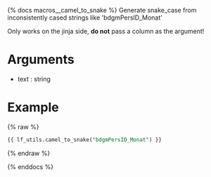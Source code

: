 {% docs macros__camel_to_snake %}
Generate snake_case from inconsistently cased strings like 'bdgmPersID_Monat'

Only works on the jinja side, **do not** pass a column as the argument!

# Arguments
- text : string

# Example

{% raw %}
```sql
{{ lf_utils.camel_to_snake("bdgmPersID_Monat") }}
```
{% endraw %}

{% enddocs %}